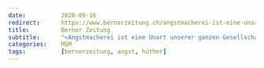 ```yaml
---
date:          2020-09-16
redirect:      https://www.bernerzeitung.ch/angstmacherei-ist-eine-unart-unserer-gesellschaft-698756136390
title:         Berner Zeitung
subtitle:      "«Angstmacherei ist eine Unart unserer ganzen Gesellschaft»"
categories:    MSM
tags:          [bernerzeitung, angst, hüther]
---
```

